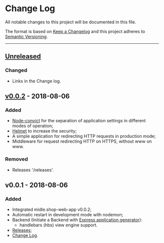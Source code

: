 # Change Log

All notable changes to this project will be documented in this file.

The format is based on [Keep a Changelog](http://keepachangelog.com/)
and this project adheres to [Semantic Versioning](http://semver.org/).

***

## [Unreleased]
### Changed
- Links in the Change log.

## [v0.0.2] - 2018-08-06
### Added
- [Node-convict](https://www.npmjs.com/package/convict) for the separation
of application settings in different modes of operation;
- [Helmet](https://www.npmjs.com/package/helmet) to increase the security;
- A simple application for redirecting HTTP requests in production mode;
- Middleware for request redirecting HTTP on HTTPS, without www on www.

### Removed
- Releases '/releases'.

## v0.0.1 - 2018-08-06
### Added
- Integrated midle.shop-web-app v0.0.2;
- Automatic restart in development mode with nodemon;
- Backend (Initiate a Backend with
[Express application generator](http://expressjs.com/starter/generator.html)):
    - handlebars (hbs) view engine support.
- [Releases](/releases);
- [Change Log](/changelog).

[Unreleased]: https://github.com/midle-shop/midle.shop-backend/compare/v0.0.2...HEAD
[v0.0.2]: https://github.com/midle-shop/midle.shop-backend/compare/v0.0.1...v0.0.2
